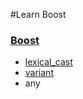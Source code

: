#Learn Boost

### [Boost](https://github.com/learn-langs/cpp/tree/master/boost)
  - [lexical_cast](https://github.com/learn-langs/cpp/blob/master/boost/lexical_cast.cpp)
  - [variant](https://github.com/learn-langs/cpp/blob/master/boost/variant.cpp)
  - any
